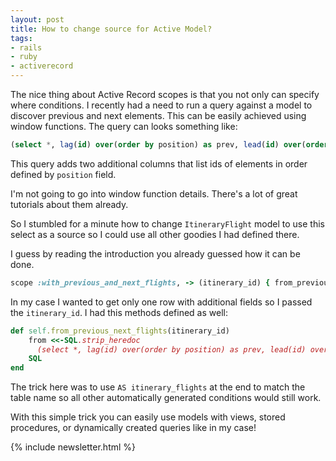 ```yaml
---
layout: post
title: How to change source for Active Model?
tags:
- rails
- ruby
- activerecord
---
```

The nice thing about Active Record scopes is that you not only can specify where conditions. I recently had a need to run a query against a model to discover previous and next elements. This can be easily achieved using window functions. The query can looks something like:

```sql
(select *, lag(id) over(order by position) as prev, lead(id) over(order by position) as next from itinerary_flights;
```

This query adds two additional columns that list ids of elements in order defined by `position` field.

I'm not going to go into window function details. There's a lot of great tutorials about them already.

So I stumbled for a minute how to change `ItineraryFlight` model to use this select as a source so I could use all other goodies I had defined there.

I guess by reading the introduction you already guessed how it can be done.

```ruby
scope :with_previous_and_next_flights, -> (itinerary_id) { from_previous_next_flights(itinerary_id) }
```

In my case I wanted to get only one row with additional fields so I passed the `itinerary_id`. I had this methods defined as well:

```ruby
def self.from_previous_next_flights(itinerary_id)
    from <<-SQL.strip_heredoc
      (select *, lag(id) over(order by position) as prev, lead(id) over(order by position) as next from itinerary_flights where itinerary_id=#{itinerary_id.to_i}) AS itinerary_flights
    SQL
end
```

The trick here was to use `AS itinerary_flights` at the end to match the table name so all other automatically generated conditions would still work.

With this simple trick you can easily use models with views, stored procedures, or dynamically created queries like in my case!

{% include newsletter.html %}